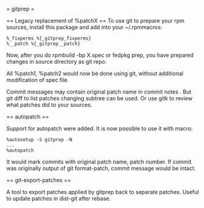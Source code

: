 = gitprep =

== Legacy replacement of %patchX ==
To use git to prepare your rpm sources, install this package and add into your ~/.rpmmacros:

```
%_fixperms %{_gitprep_fixperms}
%__patch %{_gitprep__patch}
```

Now, after you do rpmbuild -bp X.spec or fedpkg prep, you have prepared changes in source directory as git
repo.

All %patch1, %patch2 would now be done using git, without additional modification of spec file.

Commit messages may contain original patch name in commit notes . But git diff <path> to list patches changing subtree can be used.
Or use gitk to review what patches did to your sources.

== autopatch ==

Support for autopatch were added. It is now possible to use it with macro:

```
%autosetup -S gitprep -N
...
%autopatch
```

It would mark commits with original patch name, patch number. If commit was originally output of git format-patch, commit message would be intact.

== git-export-patches ==

A tool to export patches applied by gitprep back to separate patches.
Useful to update patches in dist-git after rebase.
